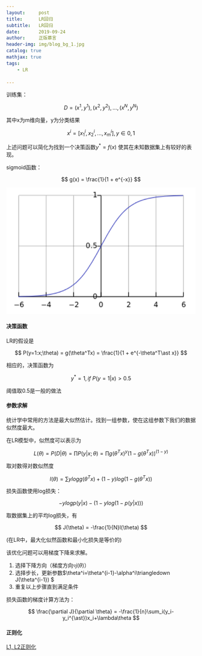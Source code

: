 ```yaml
---
layout:     post
title:      LR回归
subtitle:   LR回归
date:       2019-09-24
author:     正版慕言
header-img: img/blog_bg_1.jpg
catalog: true
mathjax: true
tags:
    - LR

---
```



训练集：

$$
D = {(x^1, y^1), (x^2, y^2), ..., (x^N, y^N)}
$$

其中x为m维向量，y为分类结果

$$
x^i = [x_1^i, x_2^i, ..., x_m^i], y \in {0, 1}
$$

上述问题可以简化为找到一个决策函数$y^{\ast}=f(x)$ 使其在未知数据集上有较好的表现。

sigmoid函数：

$$
g(x) = \frac{1}{1 + e^{-x}}
$$

![sigmoid函数](/img/Journal/CTR/sigmoid函数.png)

#### 决策函数

LR的假设是

$$
P(y=1:x;\theta) = g(\theta^Tx) = \frac{1}{1 + e^{-\theta^T\ast x}}
$$

相应的，决策函数为

$$
y^{\ast} = 1, if \ P(y=1|x)>0.5
$$

阈值取0.5是一般的做法

#### 参数求解

统计学中常用的方法是最大似然估计。找到一组参数，使在这组参数下我们的数据似然度最大。

在LR模型中，似然度可以表示为

$$
L(\theta)=P(D|\theta) = \prod P(y|x;\theta) = \prod g(\theta^Tx)^y(1-g(\theta^Tx))^(1-y)
$$

取对数得对数似然度

$$
l(\theta) = \sum y log g(\theta^Tx) + (1-y)log(1-g(\theta^Tx))
$$

损失函数使用log损失：

$$
-ylogp(y|x)-(1-ylog(1-p(y|x)))
$$

取数据集上的平均log损失，有

$$
J(\theta) = -\frac{1}{N}l(\theta)
$$

(在LR中，最大化似然函数和最小化损失是等价的)

该优化问题可以用梯度下降来求解。

1. 选择下降方向（梯度方向$\triangledown j(\theta)$）
2. 选择步长，更新参数$\theta^i=\theta^{i-1}-\alpha^i\triangledown J(\theta^{i-1}) $
3. 重复以上步骤直到满足条件

损失函数的梯度计算方法为：

$$
\frac{\partial J}{\partial \theta} = -\frac{1}{n}\sum_i(y_i-y_i^{\ast})x_i+\lambda\theta
$$

#### 正则化

[L1, L2正则化](https://lsbmzzz.github.io/2019/08/26/L1-L2%E6%AD%A3%E5%88%99%E5%8C%96/)